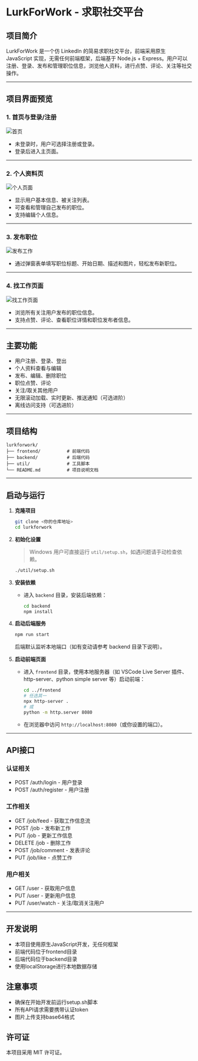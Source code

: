 # LurkForWork - 求职社交平台

## 项目简介
LurkForWork 是一个仿 LinkedIn 的简易求职社交平台，前端采用原生 JavaScript 实现，无需任何前端框架，后端基于 Node.js + Express。用户可以注册、登录、发布和管理职位信息，浏览他人资料，进行点赞、评论、关注等社交操作。

---

## 项目界面预览

### 1. 首页与登录/注册
![首页](./首页.png)
- 未登录时，用户可选择注册或登录。
- 登录后进入主页面。

---

### 2. 个人资料页
![个人页面](./个人页面.png)
- 显示用户基本信息、被关注列表。
- 可查看和管理自己发布的职位。
- 支持编辑个人信息。

---

### 3. 发布职位
![发布工作](./发布工作.png)
- 通过弹窗表单填写职位标题、开始日期、描述和图片，轻松发布新职位。

---

### 4. 找工作页面
![找工作页面](./找工作页面.png)
- 浏览所有关注用户发布的职位信息。
- 支持点赞、评论、查看职位详情和职位发布者信息。

---

## 主要功能
- 用户注册、登录、登出
- 个人资料查看与编辑
- 发布、编辑、删除职位
- 职位点赞、评论
- 关注/取关其他用户
- 无限滚动加载、实时更新、推送通知（可选进阶）
- 离线访问支持（可选进阶）

---

## 项目结构
```
lurkforwork/
├── frontend/          # 前端代码
├── backend/           # 后端代码
├── util/              # 工具脚本
└── README.md          # 项目说明文档
```

---

## 启动与运行

1. **克隆项目**
   ```bash
   git clone <你的仓库地址>
   cd lurkforwork
   ```

2. **初始化设置**
   > Windows 用户可直接运行 `util/setup.sh`，如遇问题请手动检查依赖。
   ```bash
   ./util/setup.sh
   ```

3. **安装依赖**
   - 进入 `backend` 目录，安装后端依赖：
     ```bash
     cd backend
     npm install
     ```

4. **启动后端服务**
   ```bash
   npm run start
   ```
   后端默认监听本地端口（如有变动请参考 backend 目录下说明）。

5. **启动前端页面**
   - 进入 `frontend` 目录，使用本地服务器（如 VSCode Live Server 插件、http-server、python simple server 等）启动前端：
     ```bash
     cd ../frontend
     # 任选其一
     npx http-server .
     # 或
     python -m http.server 8080
     ```
   - 在浏览器中访问 `http://localhost:8080`（或你设置的端口）。

---

## API接口

### 认证相关
- POST /auth/login - 用户登录
- POST /auth/register - 用户注册

### 工作相关
- GET /job/feed - 获取工作信息流
- POST /job - 发布新工作
- PUT /job - 更新工作信息
- DELETE /job - 删除工作
- POST /job/comment - 发表评论
- PUT /job/like - 点赞工作

### 用户相关
- GET /user - 获取用户信息
- PUT /user - 更新用户信息
- PUT /user/watch - 关注/取消关注用户

---

## 开发说明
- 本项目使用原生JavaScript开发，无任何框架
- 前端代码位于frontend目录
- 后端代码位于backend目录
- 使用localStorage进行本地数据存储

## 注意事项
- 确保在开始开发前运行setup.sh脚本
- 所有API请求需要携带认证token
- 图片上传支持base64格式

## 许可证
本项目采用 MIT 许可证。

